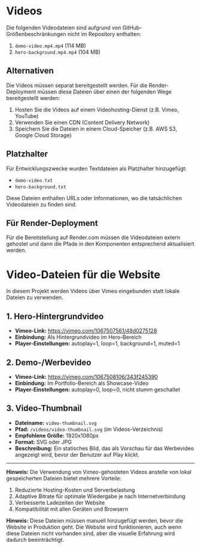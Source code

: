 # Videos

Die folgenden Videodateien sind aufgrund von GitHub-Größenbeschränkungen nicht im Repository enthalten:

1. `demo-video.mp4.mp4` (114 MB)
2. `hero-background.mp4.mp4` (104 MB)

## Alternativen

Die Videos müssen separat bereitgestellt werden. Für die Render-Deployment müssen diese Dateien über einen der folgenden Wege bereitgestellt werden:

1. Hosten Sie die Videos auf einem Videohosting-Dienst (z.B. Vimeo, YouTube)
2. Verwenden Sie einen CDN (Content Delivery Network)
3. Speichern Sie die Dateien in einem Cloud-Speicher (z.B. AWS S3, Google Cloud Storage)

## Platzhalter

Für Entwicklungszwecke wurden Textdateien als Platzhalter hinzugefügt:
- `demo-video.txt`
- `hero-background.txt`

Diese Dateien enthalten URLs oder Informationen, wo die tatsächlichen Videodateien zu finden sind.

## Für Render-Deployment

Für die Bereitstellung auf Render.com müssen die Videodateien extern gehostet und dann die Pfade in den Komponenten entsprechend aktualisiert werden.

# Video-Dateien für die Website

In diesem Projekt werden Videos über Vimeo eingebunden statt lokale Dateien zu verwenden.

## 1. Hero-Hintergrundvideo
- **Vimeo-Link:** https://vimeo.com/1067507561/48d0275128
- **Einbindung:** Als Hintergrundvideo im Hero-Bereich
- **Player-Einstellungen:** autoplay=1, loop=1, background=1, muted=1

## 2. Demo-/Werbevideo
- **Vimeo-Link:** https://vimeo.com/1067508106/343f245390
- **Einbindung:** Im Portfolio-Bereich als Showcase-Video
- **Player-Einstellungen:** autoplay=0, loop=0, nicht stumm geschaltet

## 3. Video-Thumbnail
- **Dateiname:** `video-thumbnail.svg`
- **Pfad:** `/videos/video-thumbnail.svg` (im Videos-Verzeichnis)
- **Empfohlene Größe:** 1920x1080px
- **Format:** SVG oder JPG
- **Beschreibung:** Ein statisches Bild, das als Vorschau für das Werbevideo angezeigt wird, bevor der Benutzer auf Play klickt.

---

**Hinweis:** Die Verwendung von Vimeo-gehosteten Videos anstelle von lokal gespeicherten Dateien bietet mehrere Vorteile:
1. Reduzierte Hosting-Kosten und Serverbelastung
2. Adaptive Bitrate für optimale Wiedergabe je nach Internetverbindung
3. Verbesserte Ladezeiten der Website
4. Kompatibilität mit allen Geräten und Browsern

**Hinweis:** Diese Dateien müssen manuell hinzugefügt werden, bevor die Website in Produktion geht. Die Website wird funktionieren, auch wenn diese Dateien nicht vorhanden sind, aber die visuelle Erfahrung wird dadurch beeinträchtigt. 